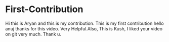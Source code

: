 # First-Contribution
Hi this is Aryan and this is my contribution.
This is my first contribution
hello anuj thanks for this video. Very Helpful.Also, This is Kush, I liked your video on git very much. Thank u.
